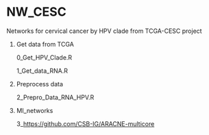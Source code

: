 # NW_CESC
Networks for cervical cancer by HPV clade from TCGA-CESC project

1. Get data from TCGA

	0_Get_HPV_Clade.R

	1_Get_data_RNA.R

2. Preprocess data 

	2_Prepro_Data_RNA_HPV.R

3. MI_networks

	3_https://github.com/CSB-IG/ARACNE-multicore
	
